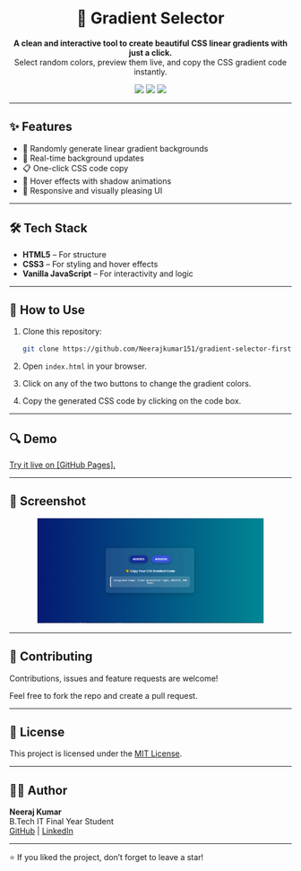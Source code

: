 <h1 align="center">🎨 Gradient Selector</h1>



<p align="center">
  <b>A clean and interactive tool to create beautiful CSS linear gradients with just a click.</b><br/>
  Select random colors, preview them live, and copy the CSS gradient code instantly.
</p>

<p align="center">
  <img src="https://img.shields.io/badge/HTML5-E34F26?style=for-the-badge&logo=html5&logoColor=white"/>
  <img src="https://img.shields.io/badge/CSS3-1572B6?style=for-the-badge&logo=css3&logoColor=white"/>
  <img src="https://img.shields.io/badge/JavaScript-F7DF1E?style=for-the-badge&logo=javascript&logoColor=black"/>
</p>

---

## ✨ Features

- 🎨 Randomly generate linear gradient backgrounds
- 🚀 Real-time background updates
- 📋 One-click CSS code copy
- 💅 Hover effects with shadow animations
- 📱 Responsive and visually pleasing UI

---

## 🛠️ Tech Stack

- **HTML5** – For structure
- **CSS3** – For styling and hover effects
- **Vanilla JavaScript** – For interactivity and logic

---

## 🧪 How to Use

1. Clone this repository:

    ```bash
    git clone https://github.com/Neerajkumar151/gradient-selector-first-js-project.git
    ```

2. Open `index.html` in your browser.

3. Click on any of the two buttons to change the gradient colors.

4. Copy the generated CSS code by clicking on the code box.

---

## 🔍 Demo


<a href="https://neerajkumar151.github.io/gradient-selector-first-js-project/gradient_selector" target="_blank">
  Try it live on [GitHub Pages].
</a>


---

## 📸 Screenshot

<p align="center">
  <img src="ssss.PNG" width="80%" alt="UI Screenshot">
</p>

---

## 🤝 Contributing

Contributions, issues and feature requests are welcome!

Feel free to fork the repo and create a pull request.

---

## 📄 License

This project is licensed under the [MIT License](LICENSE).

---

## 🙋‍♂️ Author

**Neeraj Kumar**  
B.Tech IT Final Year Student  
[GitHub](https://github.com/Neerajkumar151) | [LinkedIn](https://www.linkedin.com/in/yourprofile)

---

⭐ If you liked the project, don’t forget to leave a star!
